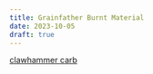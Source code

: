 ```yaml
---
title: Grainfather Burnt Material
date: 2023-10-05
draft: true 
---
```


<!-- [https://www.brewersfriend.com/homebrew/recipe/view/1289160/kingston-jpa](https://www.brewersfriend.com/homebrew/recipe/view/1289160/kingston-jpa)  -->



[clawhammer carb](https://www.clawhammersupply.com/blogs/moonshine-still-blog/quck-carb-how-to-carbonate-a-keg-in-30-minutes)
